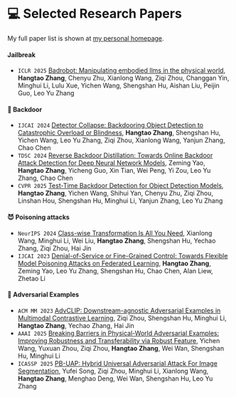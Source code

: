 
# 💻 Selected Research Papers

My full paper list is shown at [my personal homepage](https://rayeren.github.io).

####  Jailbreak 
- ``ICLR 2025`` [Badrobot: Manipulating embodied llms in the physical world](https://arxiv.org/abs/2407.20242), **Hangtao Zhang**, Chenyu Zhu, Xianlong Wang, Ziqi Zhou, Changgan Yin, Minghui Li, Lulu Xue, Yichen Wang, Shengshan Hu, Aishan Liu, Peijin Guo, Leo Yu Zhang

#### 🚪 Backdoor
- ``IJCAI 2024`` [Detector Collapse: Backdooring Object Detection to Catastrophic Overload or Blindness](), **Hangtao Zhang**, Shengshan Hu, Yichen Wang, Leo Yu Zhang, Ziqi Zhou, Xianlong Wang, Yanjun Zhang, Chao Chen
- ``TDSC 2024`` [Reverse Backdoor Distillation: Towards Online Backdoor Attack Detection for Deep Neural Network Models](https://arxiv.org/abs/2304.10783), Zeming Yao, **Hangtao Zhang**, Yicheng Guo, Xin Tian, Wei Peng, Yi Zou, Leo Yu Zhang, Chao Chen
- ``CVPR 2025`` [Test-Time Backdoor Detection for Object Detection Models](), **Hangtao Zhang**, Yichen Wang, Shihui Yan, Chenyu Zhu, Ziqi Zhou, Linshan Hou, Shengshan Hu, Minghui Li, Yanjun Zhang, Leo Yu Zhang


#### 😈 Poisoning attacks
- ``NeurIPS 2024`` [Class-wise Transformation Is All You Need](https://arxiv.org/abs/2304.10783), Xianlong Wang, Minghui Li, Wei Liu, **Hangtao Zhang**, Shengshan Hu, Yechao Zhang, Ziqi Zhou, Hai Jin
- ``IJCAI 2023`` [Denial-of-Service or Fine-Grained Control: Towards Flexible Model Poisoning Attacks on Federated Learning](https://arxiv.org/abs/2304.10783), **Hangtao Zhang**, Zeming Yao, Leo Yu Zhang, Shengshan Hu, Chao Chen, Alan Liew, Zhetao Li

#### 🌌 Adversarial Examples
- ``ACM MM 2023`` [AdvCLIP: Downstream-agnostic Adversarial Examples in Multimodal Contrastive Learning](https://arxiv.org/abs/2304.10783), Ziqi Zhou, Shengshan Hu, Minghui Li, **Hangtao Zhang**, Yechao Zhang, Hai Jin
- ``AAAI 2025`` [Breaking Barriers in Physical-World Adversarial Examples: Improving Robustness and Transferability via Robust Feature](https://arxiv.org/abs/2304.10783), Yichen Wang, Yuxuan Zhou, Ziqi Zhou, **Hangtao Zhang**, Wei Wan, Shengshan Hu, Minghui Li
- ``ICASSP 2025`` [PB-UAP: Hybrid Universal Adversarial Attack For Image Segmentation](https://arxiv.org/abs/2304.10783), Yufei Song, Ziqi Zhou, Minghui Li, Xianlong Wang, **Hangtao Zhang**, Menghao Deng, Wei Wan, Shengshan Hu, Leo Yu Zhang 


